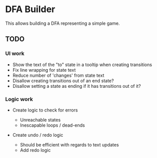 
DFA Builder
===========

This allows building a DFA representing a simple game.


## TODO

### UI work

+ Show the text of the "to" state in a tooltip when creating
  transitions 
+ Fix line wrapping for state text
+ Reduce number of 'changes' from state text
+ Disallow creating transitions out of an end state?
+ Disallow setting a state as ending if it has transitions out of it?

### Logic work

+ Create logic to check for errors
  + Unreachable states
  + Inescapable loops / dead-ends 
  
+ Create undo / redo logic
  + Should be efficient with regards to text updates
  + Add redo logic
  
